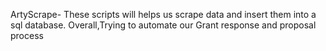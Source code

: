 ArtyScrape-
These scripts will helps us scrape data and insert them into a sql database.
Overall,Trying to automate our Grant response and proposal process
